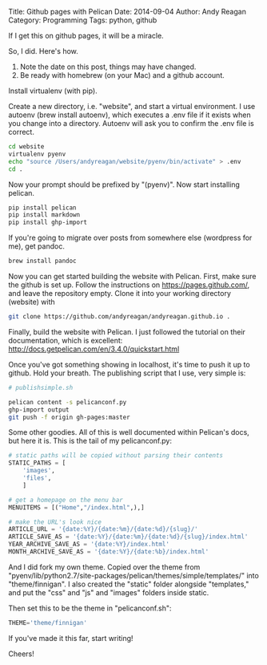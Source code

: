 Title: Github pages with Pelican
Date: 2014-09-04
Author: Andy Reagan
Category: Programming
Tags: python, github

If I get this on github pages, it will be a miracle.

So, I did. Here's how.

1. Note the date on this post, things may have changed.
2. Be ready with homebrew (on your Mac) and a github account.

Install virtualenv (with pip).

Create a new directory, i.e. "website", and start a virtual environment.
I use autoenv (brew install autoenv), which executes a .env file if it exists when you change into a directory.
Autoenv will ask you to confirm the .env file is correct.

```bash
cd website
virtualenv pyenv
echo "source /Users/andyreagan/website/pyenv/bin/activate" > .env
cd .
```

Now your prompt should be prefixed by "(pyenv)". Now start installing pelican.

```bash
pip install pelican
pip install markdown
pip install ghp-import
```

If you're going to migrate over posts from somewhere else (wordpress for me), get pandoc.

```bash
brew install pandoc
```

Now you can get started building the website with Pelican. First, make sure the github is set up. Follow the instructions on https://pages.github.com/, and leave the repository empty.
Clone it into your working directory (website) with

```bash
git clone https://github.com/andyreagan/andyreagan.github.io .
```

Finally, build the website with Pelican. I just followed the tutorial on their documentation, which is excellent: http://docs.getpelican.com/en/3.4.0/quickstart.html

Once you've got something showing in localhost, it's time to push it up to github. Hold your breath.
The publishing script that I use, very simple is:
```bash
# publishsimple.sh

pelican content -s pelicanconf.py
ghp-import output
git push -f origin gh-pages:master
```

Some other goodies. All of this is well documented within Pelican's docs, but here it is. This is the tail of my pelicanconf.py:

```python
# static paths will be copied without parsing their contents
STATIC_PATHS = [
    'images',
    'files',
    ]

# get a homepage on the menu bar
MENUITEMS = [("Home","/index.html",),]

# make the URL's look nice
ARTICLE_URL = '{date:%Y}/{date:%m}/{date:%d}/{slug}/'
ARTICLE_SAVE_AS = '{date:%Y}/{date:%m}/{date:%d}/{slug}/index.html'
YEAR_ARCHIVE_SAVE_AS = '{date:%Y}/index.html'
MONTH_ARCHIVE_SAVE_AS = '{date:%Y}/{date:%b}/index.html'
```

And I did fork my own theme. Copied over the theme from "pyenv/lib/python2.7/site-packages/pelican/themes/simple/templates/" into "theme/finnigan".
I also created the "static" folder alongside "templates," and put the "css" and "js" and "images" folders inside static.

Then set this to be the theme in "pelicanconf.sh":

```python
THEME='theme/finnigan'
```

If you've made it this far, start writing!

Cheers!




